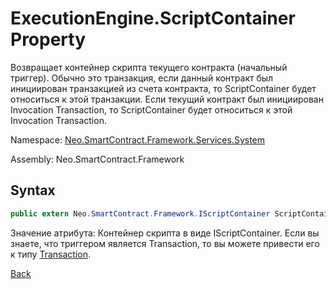 # ExecutionEngine.ScriptContainer Property

Возвращает контейнер скрипта текущего контракта (начальный триггер). Обычно это транзакция, если данный контракт был инициирован транзакцией из счета контракта, то ScriptContainer будет относиться к этой транзакции. Если текущий контракт был инициирован Invocation Transaction, то ScriptContainer будет относиться к этой Invocation Transaction.

Namespace: [Neo.SmartContract.Framework.Services.System](../../System.md)

Assembly: Neo.SmartContract.Framework

## Syntax

```c#
public extern Neo.SmartContract.Framework.IScriptContainer ScriptContainer {get;}
```

Значение атрибута: Контейнер скрипта в виде IScriptContainer. Если вы знаете, что триггером является Transaction, то вы можете привести его к типу [Transaction](../../neo/Transaction.md).



[Back](../ExecutionEngine.md)
